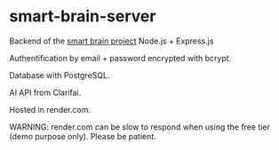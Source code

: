 # smart-brain-server
Backend of the [smart brain project](https://github.com/palazard/smart-brain)
Node.js + Express.js

Authentification by email + password encrypted with bcrypt.

Database with PostgreSQL.

AI API from Clarifai.

Hosted in render.com.

WARNING: render.com can be slow to respond when using the free tier (demo purpose only). Please be patient.

